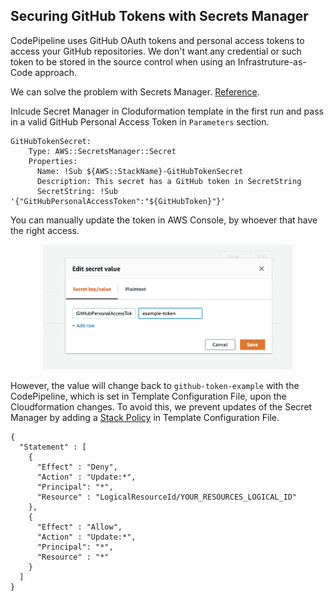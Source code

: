 ## Securing GitHub Tokens with Secrets Manager

CodePipeline uses GitHub OAuth tokens and personal access tokens to access your GitHub repositories. We don't want any credential or such token to be stored in the source control when using an Infrastruture-as-Code approach.

We can solve the problem with Secrets Manager. [Reference](https://medium.com/@eoins/securing-github-tokens-in-a-serverless-codepipeline-dc3a24ddc356).

Inlcude Secret Manager in Cloduformation template in the first run and pass in a valid GitHub Personal Access Token in `Parameters` section.
```
GitHubTokenSecret:
    Type: AWS::SecretsManager::Secret
    Properties:
      Name: !Sub ${AWS::StackName}-GitHubTokenSecret
      Description: This secret has a GitHub token in SecretString
      SecretString: !Sub '{"GitHubPersonalAccessToken":"${GitHubToken}"}'
```

You can manually update the token in AWS Console, by whoever that have the right access.
<p align="center">
    <img alt="edit-secret-value.png" src="../docs/images/edit-secret-value.png" width="400" height="200">
</p>

However, the value will change back to `github-token-example` with the CodePipeline, which is set in Template Configuration File, upon the Cloudformation changes. To avoid this, we prevent updates of the Secret Manager by adding a [Stack Policy](https://docs.aws.amazon.com/AWSCloudFormation/latest/UserGuide/protect-stack-resources.html) in Template Configuration File.
```
{
  "Statement" : [
    {
      "Effect" : "Deny",
      "Action" : "Update:*",
      "Principal": "*",
      "Resource" : "LogicalResourceId/YOUR_RESOURCES_LOGICAL_ID"
    },
    {
      "Effect" : "Allow",
      "Action" : "Update:*",
      "Principal": "*",
      "Resource" : "*"
    }
  ]
}
```

